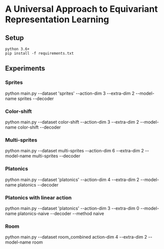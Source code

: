# A Universal Approach to Equivariant Representation Learning

## Setup

```
python 3.6+
pip install -f requirements.txt
```

## Experiments

### Sprites
python main.py --dataset 'sprites' --action-dim 3 --extra-dim 2 --model-name sprites --decoder

### Color-shift
python main.py --dataset color-shift --action-dim 3 --extra-dim 2 --model-name color-shift --decoder

### Multi-sprites
python main.py --dataset multi-sprites --action-dim 6 --extra-dim 2 --model-name multi-sprites --decoder

### Platonics 
python main.py --dataset 'platonics' --action-dim 4 --extra-dim 2 --model-name platonics --decoder

### Platonics with linear action
python main.py --dataset 'platonics' --action-dim 3 --extra-dim 0 --model-name platonics-naive --decoder --method naive

### Room
python main.py --dataset room_combined action-dim 4 --extra-dim 2 --model-name room
